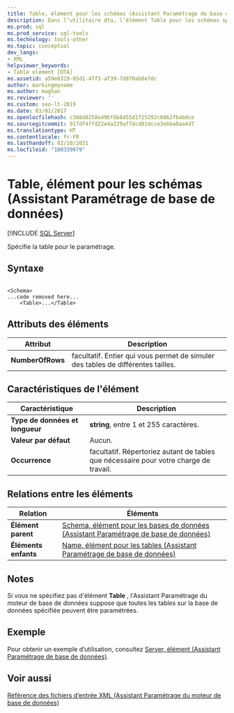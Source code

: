 ```yaml
---
title: Table, élément pour les schémas (Assistant Paramétrage de base de données)
description: Dans l’utilitaire dta, l’élément Table pour les schémas spécifie la table pour le paramétrage. Cet article décrit cet élément.
ms.prod: sql
ms.prod_service: sql-tools
ms.technology: tools-other
ms.topic: conceptual
dev_langs:
- XML
helpviewer_keywords:
- Table element [DTA]
ms.assetid: a59e8319-05d1-47f3-af39-7d970ab8e7dc
author: markingmyname
ms.author: maghan
ms.reviewer: ''
ms.custom: seo-lt-2019
ms.date: 03/01/2017
ms.openlocfilehash: c388d8258e49bf6b8455d1f25292c6862fbabdce
ms.sourcegitcommit: 917df4ffd22e4a229af7dc481dcce3ebba0aa4d7
ms.translationtype: HT
ms.contentlocale: fr-FR
ms.lasthandoff: 02/10/2021
ms.locfileid: "100339979"
---
```

# <a name="table-element-for-schema-dta"></a>Table, élément pour les schémas (Assistant Paramétrage de base de données)

 [!INCLUDE [SQL Server](../../includes/applies-to-version/sqlserver.md)]

Spécifie la table pour le paramétrage.  
  
## <a name="syntax"></a>Syntaxe  
  
```  
  
<Schema>  
...code removed here...  
    <Table>...</Table>  
```  
  
## <a name="element-attributes"></a>Attributs des éléments  
  
|Attribut|Description|  
|---------------|-----------------|  
|**NumberOfRows**|facultatif. Entier qui vous permet de simuler des tables de différentes tailles.|  
  
## <a name="element-characteristics"></a>Caractéristiques de l'élément  
  
|Caractéristique|Description|  
|--------------------|-----------------|  
|**Type de données et longueur**|**string**, entre 1 et 255 caractères.|  
|**Valeur par défaut**|Aucun.|  
|**Occurrence**|facultatif. Répertoriez autant de tables que nécessaire pour votre charge de travail.|  
  
## <a name="element-relationships"></a>Relations entre les éléments  
  
|Relation|Éléments|  
|------------------|--------------|  
|**Élément parent**|[Schema, élément pour les bases de données &#40;Assistant Paramétrage de base de données&#41;](../../tools/dta/schema-element-for-database-dta.md)|  
|**Éléments enfants**|[Name, élément pour les tables &#40;Assistant Paramétrage de base de données&#41;](../../tools/dta/name-element-for-table-dta.md)|  
  
## <a name="remarks"></a>Notes  
 Si vous ne spécifiez pas d'élément **Table** , l'Assistant Paramétrage du moteur de base de données suppose que toutes les tables sur la base de données spécifiée peuvent être paramétrées.  
  
## <a name="example"></a>Exemple  
 Pour obtenir un exemple d’utilisation, consultez [Server, élément &#40;Assistant Paramétrage de base de données&#41;](../../tools/dta/server-element-dta.md).  
  
## <a name="see-also"></a>Voir aussi  
 [Référence des fichiers d’entrée XML &#40;Assistant Paramétrage du moteur de base de données&#41;](../../tools/dta/xml-input-file-reference-database-engine-tuning-advisor.md)  
  
  
